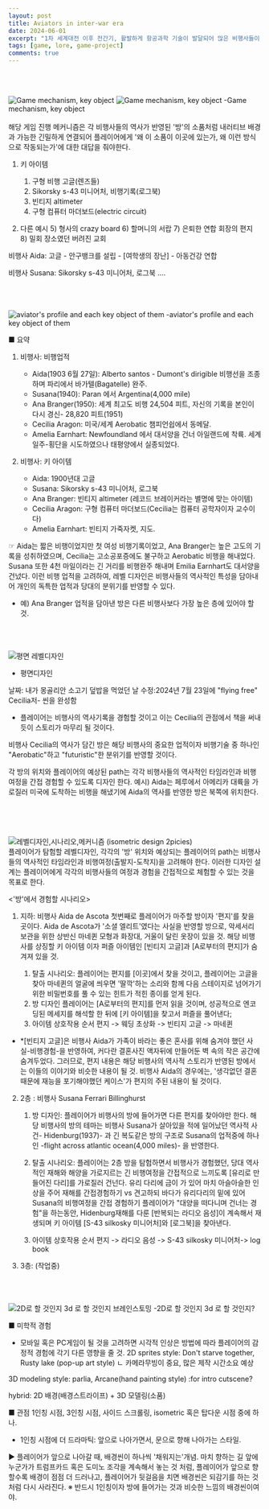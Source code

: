 ```yaml
---
layout: post
title: Aviators in inter-war era
date: 2024-06-01
excerpt: "1차 세계대전 이후 전간기, 활발하게 항공과학 기술이 발달되어 많은 비행사들이 활약을 했다. 해당 비행사들의 역사를 반영한 게임을 기획하고자 프로젝트를 기획한다."
tags: [game, lore, game-project]
comments: true
---
```


<br>
<br>
<p>
<img src="https://github.com/CaraGim/caragim.github.io/blob/34e41349e570f32a46d3d209e071e3314a429126/assets/img/aviators/Game%20Machanism-KeyObject_page-0001.jpg" alt="Game mechanism, key object">
<img src="assets/img/aviators/Game Machanism-KeyObject_page-0001.jpg" alt="Game mechanism, key object">
-Game mechanism, key object
<br></br>
 해당 게임 진행 메커니즘은 각 비행사들의 역사가 반영된 '방'의 소품처럼 내러티브 배경과 가능한 긴밀하게 연결되어 플레이어에게 '왜 이 소품이 이곳에 있는가, 왜 이런 방식으로 작동되는가'에 대한 대답을 줘야한다.
</p>

1. 키 아이템
    1) 구형 비행 고글(렌즈들)
    2) Sikorsky s-43 미니어처, 비행기록(로그북)
	3) 빈티지 altimeter
	4) 구형 컴퓨터 마더보드(electric circuit)

2. 다른 예시
	5) 형사의 crazy board
	6) 할머니의 서랍
	7) 은퇴한 연합 회장의 편지
	8) 밀회 장소였던 버려진 교회

비행사 Aida: 고글
	- 안구뱅크를 설립
	- [여학생의 장난]
	- 아동건강 연합

비행사 Susana: Sikorsky s-43 미니어처, 로그북 ....

<br><br><br>
<img src="https://github.com/CaraGim/caragim.github.io/blob/34e41349e570f32a46d3d209e071e3314a429126/assets/img/aviators/Aviators%20summary_props_environment_Narrative_page-0001.jpg" alt="aviator's profile and each key object of them">
-aviator's profile and each key object of them
</br>

■ 요약
 1. 비행사: 비행업적
	- Aida(1903 6월 27일): Alberto santos - Dumont's dirigible 비행선을 조종하며
						파리에서 바가텔(Bagatelle) 완주.
	- Susana(1940): Paran 에서 Argentina(4,000 mile) 
	- Ana Branger(1950): 세계 최고도 비행 24,504 피트, 자신의 기록을 본인이 다시 경신- 28,820 피트(1951)
	- Cecilia Aragon: 미국/세계 Aerobatic 챔피언쉽에서 동메달.
	- Amelia Earnhart: Newfoundland 에서 대서양을 건너 아일랜드에 착륙.
	세계일주-횡단을 시도하였으나 태평양에서 실종되었다.

 2. 비행사: 키 아이템
	- Aida: 1900년대 고글
	- Susana: Sikorsky s-43 미니어처, 로그북 
	- Ana Branger: 빈티지 altimeter (레코드 브레이커라는 별명에 맞는 아이템)
	- Cecilia Aragon: 구형 컴퓨터 마더보드(Cecilia는 컴퓨터 공학자이자 교수이다)
	- Amelia Earnhart: 빈티지 가죽자켓, 지도.

 
☞ Aida는 짧은 비행이었지만 첫 여성 비행기록이었고, Ana Branger는 높은 고도의 기록을 성취하였으며, 
Cecilia는 고소공포증에도 불구하고 Aerobatic 비행을 해내었다. 
Susana 또한 4천 마일이라는 긴 거리를 비행완주 해내며 Emilia Earnhart도 대서양을 건넜다.
이런 비행 업적을 고려하여, 레벨 디자인은 비행사들의 역사적인 특성을 담아내어 개인의 독특한 업적과 당대의 분위기를 반영할 수 있다.
- 예) Ana Branger 업적을 담아낸 방은 다른 비행사보다 가장 높은 층에 있어야 할 것.

<br><br><br>
    <img src="https://github.com/CaraGim/caragim.github.io/blob/34e41349e570f32a46d3d209e071e3314a429126/assets/img/aviators/LevelDesign_FirstAttempt_page-0001.jpg" alt="평면 레벨디자인">
- 평면디자인

날짜: 내가 몽골리안 소고기 덮밥을 먹었던 날
수정:2024년 7월 23일에 "flying free" Cecilia저- 씬을 완성함
- 플레이어는 비행사의 역사기록을 경험할 것이고 이는 Cecilia의 관점에서 책을 써내듯이 스토리가 마무리 될 것이다. 


비행사 Cecilia의 역사가 담긴 방은 해당 비행사의 중요한 업적이자 비행기술 중 하나인 "Aerobatic"하고 "futuristic"한 분위기를 반영할 것이다.

각 방의 위치와 플레이어의 예상된 path는 각각 비행사들의 역사적인 타임라인과 비행여정을 간접 경험할 수 있도록 디자인 한다.
예시) Aida는 페루에서 아메리카 대륙을 가로질러 미국에 도착하는 비행을 해냈기에 Aida의 역사를 반영한 방은 북쪽에 위치한다.

<br><br><br>

<img src="https://github.com/CaraGim/caragim.github.io/blob/34e41349e570f32a46d3d209e071e3314a429126/assets/img/aviators/LevelDesign_SecondAttempt_page-0002.jpg" alt="레벨디자인,시나리오,메커니즘">
(isometric design 2picies)
</br>
플레이어가 탐험할 레벨디자인, 각각의 '방' 위치와 예상되는 플레이어의 path는 비행사들의 역사적인 타임라인과 비행여정(출발지-도착지)을 고려해야 한다.
이러한 디자인 설계는 플레이어에게 각각의 비행사들의 여정과 경험을 간접적으로 체험할 수 있는 것을 목표로 한다.

<'방'에서 경험할 시나리오>
1. 지하: 비행사 Aida de Ascota
첫번째로 플레이어가 마주할 방이자 '편지'를 찾을 곳이다.
Aida de Ascota가 '소셜 엘리트'였다는 사실을 반영할 방으로, 악세서리 보관을 위한 상반신 마네퀸 모형과 화장대, 거울이 달린 옷장이 있을 것.
해당 비행사를 상징할 키 아이템 이자 퍼즐 아이템인 [빈티지 고글]과 [A로부터의 편지]가 숨겨져 있을 것.

    1) 탈출 시나리오: 플레이어는 편지를 [이곳]에서 찾을 것이고, 
플레이어는 고글을 찾아 마네퀸의 얼굴에 씌우면 '딸깍'하는 소리와 함께
다음 스테이지로 넘어가기 위한 비밀번호를 풀 수 있는 힌트가 적힌 종이를 얻게 된다.
    2) 방 디자인
    플레이어는 [A로부터의 편지]를 먼저 읽을 것이며, 성공적으로 엔코딩된 메세지를 해석할 한 뒤에 [키 아이템]을 찾고서 퍼즐을 풀어낸다;
    3) 아이템 상호작용 순서
    편지 -> 웨딩 초상화 -> 빈티지 고글 -> 마네퀸
- *[빈티지 고글]은 비행사 Aida가 가족이 바라는 좋은 혼사를 위해 숨겨야 했던 사실-비행경험-을 반영하여, 커다란 결혼사진 액자뒤에 만들어둔 벽 속의 작은 공간에 숨겨두었다.
그러므로, 편지 내용은 해당 비행사의 역사적 스토리가 반영된 방에서는 이들의 이야기와 비슷한 내용이 될 것. 비행사 Aida의 경우에는, '생각없던 결혼 때문에 재능을 포기해야했던 케이스'가 편지의 주된 내용이 될 것이다.

2. 2층 : 비행사 Susana Ferrari Billinghurst
    1) 방 디자인: 플레이어가 비행사의 방에 들어가면 다른 편지를 찾아야만 한다.
해당 비행사의 방의 테마는 비행사 Susana가 살아있을 적에 일어났던 역사적 사건- Hidenburg(1937)- 과 긴 복도같은 방의 구조로 Susana의 업적중에 하나인 -flight across atlantic ocean(4,000 miles)- 을 반영한다.

    2) 탈출 시나리오: 플레이어는 2층 방을 탐험하면서 비행사가 경험했던,
    당대 역사적인 재해와 해양을 가로지르는 긴 비행여정을 간접적으로 느끼도록 [유리로 만들어진 다리]를 가로질러 건넌다.
유리 다리에 금이 가 있어 마치 아슬아슬한 인상을 주어 재해를 간접경험하기
vs 견고하되 바다가 유리다리의 밑에 있어 Susana의 비행여정을 간접 경험하기
플레이어가 "대양을 떠다니며 건너는 경험"을 하는동안,
Hidenburg재해를 다룬 [반복되는 라디오 음성]이 계속해서 재생되며 키 아이템 [S-43 silkosky 미니어처]와 [로그북]을 찾아낸다.
    3) 아이템 상호작용 순서
    편지 -> 라디오 음성 -> S-43 silkosky 미니어처-> log book

3. 3층: (작업중)

<br><br><br>
    <img src="https://github.com/CaraGim/caragim.github.io/blob/34e41349e570f32a46d3d209e071e3314a429126/assets/img/aviators/AestheticExperience_page-0001.jpg" alt="2D로 할 것인지 3d 로 할 것인지 브레인스토밍">
-2D로 할 것인지 3d 로 할 것인지?

■ 미학적 경험
- 모바일 혹은 PC게임이 될 것을 고려하면 
시각적 인상은 방법에 따라 플레이어의 감정적 경험에 각기 다른 영향을 줄 것.
2D sprites style: Don't starve together, Rusty lake
(pop-up art style) ㄴ 카메라무빙이 중요, 많은 제작 시간소요 예상

3D modeling style: parlia, Arcane(hand painting style)
:for intro cutscene?

hybrid: 2D 배경(배경스트라이프) + 3D 모델링(소품)

■ 관점
1인칭 시점, 3인칭 시점, 사이드 스크롤링, isometric 혹은 탑다운 시점 중에 하나.
- 1인칭 시점에 더 드라마틱: 앞으로 나아가면서, 문으로 향해 나아가는 스타일.

▶ 플레이어가 앞으로 나아갈 때, 배경씬이 하나씩 '채워지는'개념.
마치 향하는 길 앞에 누군가가 트럼프카드 혹은 
도미노 조각을 계속해서 놓는 것 처럼, 플레이어가 앞으로 향할수록 배경이 점점 더 드러나고, 플레이어가 뒷걸음을 치면 배경씬은 되감기를 하는 것처럼 
다시 사라진다.
※ 반드시 1인칭이자 방에 들어가는 것과 비슷한 느낌의 배경씬이여야.
